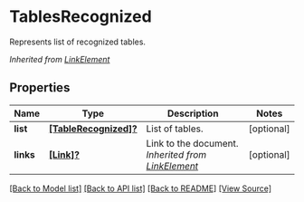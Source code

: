 ﻿# TablesRecognized
Represents list of recognized tables.

*Inherited from [LinkElement](LinkElement.md)*
## Properties
Name | Type | Description | Notes
------------ | ------------- | ------------- | -------------
**list** | [**[TableRecognized]?**](TableRecognized.md) | List of tables. | [optional]
**links** | [**[Link]?**](Link.md) | Link to the document.<br />*Inherited from [LinkElement](LinkElement.md)* | [optional]

[[Back to Model list]](../README.md#documentation-for-models) [[Back to API list]](../README.md#documentation-for-api-endpoints) [[Back to README]](../README.md) [[View Source]](../AsposePdfCloud/Models/TablesRecognized.swift)

